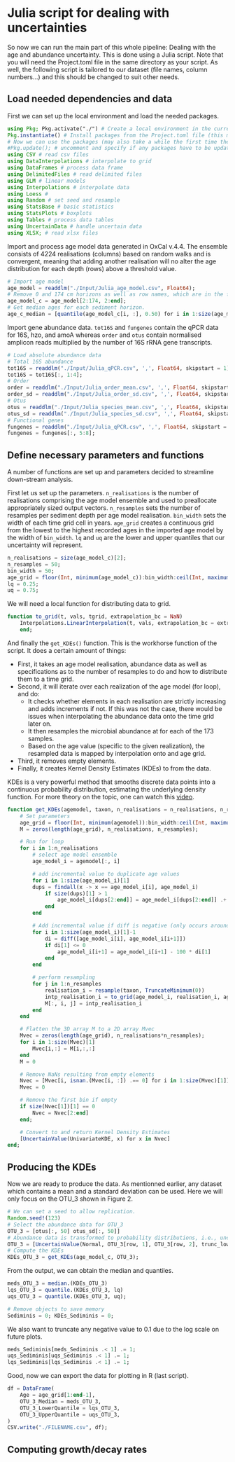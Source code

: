 # Julia script for dealing with uncertainties
So now we can run the main part of this whole pipeline: Dealing with the age and abundance uncertainty. This is done using a Julia script. Note that you will need the Project.toml file in the same directory as your script. As well, the following script is tailored to our dataset (file names, column numbers...) and this should be changed to suit other needs.

## Load needed dependencies and data
First we can set up the local environment and load the needed packages. 
```Julia
using Pkg; Pkg.activate("./") # Create a local environment in the current folder.
Pkg.instantiate() # Install packages from the Project.toml file (this may take a while)
# Now we can use the packages (may also take a while the first time the script runs)
#Pkg.update(); # uncomment and specify if any packages have to be updated.
using CSV # read csv files
using DataInterpolations # interpolate to grid
using DataFrames # process data frame
using DelimitedFiles # read delimited files
using GLM # linear models
using Interpolations # interpolate data
using Loess #
using Random # set seed and resample
using StatsBase # basic statistics
using StatsPlots # boxplots
using Tables # process data tables
using UncertainData # handle uncertain data
using XLSX; # read xlsx files
```

Import and process age model data generated in OxCal v.4.4. The ensemble consists of 4224 realisations (columns) based on random walks and is convergent, meaning that adding another realisation will no alter the age distribution for each depth (rows) above a threshold value.

```Julia
# Import age model
age_model = readdlm("./Input/Julia_age_model.csv", Float64);
# Remove 0 and 174 cm horizons as well as row names, which are in the first column.
age_model_c = age_model[2:174, 2:end]; 
# Get median ages for each sediment horizon.
age_c_median = [quantile(age_model_c[i, :], 0.50) for i in 1:size(age_model_c)[1]];
```

Import gene abundance data. `tot16S` and `fungenes` contain the qPCR data for 16S, hzo, and amoA whereas `order` and `otus` contain normalised amplicon reads multiplied by the number of 16S rRNA gene transcripts. 

```Julia
# Load absolute abundance data
# Total 16S abundance
tot16S = readdlm("./Input/Julia_qPCR.csv", ',', Float64, skipstart = 1);
tot16S = tot16S[:, 1:4];
# Order
order = readdlm("./Input/Julia_order_mean.csv", ',', Float64, skipstart = 1);
order_sd = readdlm("./Input/Julia_order_sd.csv", ',', Float64, skipstart = 1);
# Otus
otus = readdlm("./Input/Julia_species_mean.csv", ',', Float64, skipstart = 1);
otus_sd = readdlm("./Input/Julia_species_sd.csv", ',', Float64, skipstart = 1);
# Functional genes
fungenes = readdlm("./Input/Julia_qPCR.csv", ',', Float64, skipstart = 1);
fungenes = fungenes[:, 5:8];
```

## Define necessary parameters and functions
A number of functions are set up and parameters decided to streamline down-stream analysis.

First let us set up the parameters. `n_realisations` is the number of realisations comprising the age model ensemble and used to preallocate appropriately sized output vectors. `n_resamples` sets the number of resamples per sediment depth per age model realisation. `bin_width` sets the width of each time grid cell in years. `age_grid` creates a continuous grid from the lowest to the highest recorded ages in the imported age model by the width of `bin_width`. `lq` and `uq` are the lower and upper quantiles that our uncertainty will represent.

```Julia
n_realisations = size(age_model_c)[2];
n_resamples = 50;
bin_width = 50;
age_grid = floor(Int, minimum(age_model_c)):bin_width:ceil(Int, maximum(age_model_c));
lq = 0.25;
uq = 0.75;
```

We will need a local function for distributing data to grid.
```Julia
function to_grid(t, vals, tgrid, extrapolation_bc = NaN)
    Interpolations.LinearInterpolation(t, vals, extrapolation_bc = extrapolation_bc).(tgrid)
    end;
```

And finally the `get_KDEs()` function. This is the workhorse function of the script. It does a certain amount of things:
- First, it takes an age model realisation, abundance data as well as specifications as to the number of resamples to do and how to distribute them to a time grid.
- Second, it will iterate over each realization of the age model (for loop), and do:
  - It checks whether elements in each realisation are strictly increasing and adds increments if not. If this was not the case, there would be issues when interpolating the abundance data onto the time grid later on.
  - It then resamples the microbial abundance at for each of the 173 samples. 
  - Based on the age value (specific to the given realization), the resampled data is mapped by interpolation onto and age grid.
- Third, it removes empty elements.
- Finally, it creates Kernel Density Estimates (KDEs) to from the data.

KDEs is a very powerful method that smooths discrete data points into a continuous probability distribution, estimating the underlying density function. For more theory on the topic, one can watch this [video](https://www.youtube.com/watch?v=t1PEhjyzxLA).

```Julia
function get_KDEs(agemodel, taxon, n_realisations = n_realisations, n_resamples = n_resamples, bin_width = bin_width)
    # Set parameters
    age_grid = floor(Int, minimum(agemodel)):bin_width:ceil(Int, maximum(agemodel))
    M = zeros(length(age_grid), n_realisations, n_resamples);

    # Run for loop
    for i in 1:n_realisations
        # select age model ensemble
        age_model_i = agemodel[:, i]

        # add incremental value to duplicate age values
        for i in 1:size(age_model_i)[1]
        dups = findall(x -> x == age_model_i[i], age_model_i)
            if size(dups)[1] > 1
                age_model_i[dups[2:end]] = age_model_i[dups[2:end]] .+ 0.0001
            end
        end

        # Add incremental value if diff is negative (only occurs around turbidite due to rounding effects)
        for i in 1:size(age_model_i)[1]-1
            di = diff([age_model_i[i], age_model_i[i+1]]) 
            if di[1] <= 0
                age_model_i[i+1] = age_model_i[i+1] - 100 * di[1]
            end
        end

        # perform resampling
        for j in 1:n_resamples
            realisation_i = resample(taxon, TruncateMinimum(0))
            intp_realisation_i = to_grid(age_model_i, realisation_i, age_grid)
            M[:, i, j] = intp_realisation_i
        end
    end

    # Flatten the 3D array M to a 2D array Mvec
    Mvec = zeros(length(age_grid), n_realisations*n_resamples);
    for i in 1:size(Mvec)[1]
        Mvec[i,:] = M[i,:,:]
    end
    M = 0

    # Remove NaNs resulting from empty elements
    Nvec = [Mvec[i, isnan.(Mvec[i, :]) .== 0] for i in 1:size(Mvec)[1]];
    Mvec = 0

    # Remove the first bin if empty
    if size(Nvec[1])[1] == 0
        Nvec = Nvec[2:end]
    end;

    # Convert to and return Kernel Density Estimates
    [UncertainValue(UnivariateKDE, x) for x in Nvec]
end;
```

## Producing the KDEs
Now we are ready to produce the data. As mentionned earlier, any dataset which contains a mean and a standard deviation can be used. Here we will only focus on the OTU_3 shown in Figure 2.

```Julia
# We can set a seed to allow replication.
Random.seed!(123)
# Select the abundance data for OTU_3
OTU_3 = [otus[:, 50] otus_sd[:, 50]]
# Abundance data is transformed to probability distributions, i.e., uncertain values, assuming that the uncertainty is normally distributed.
OTU_3 = [UncertainValue(Normal, OTU_3[row, 1], OTU_3[row, 2], trunc_lower = 0.0001) for row in 1:size(OTU_3, 1)];
# Compute the KDEs
KDEs_OTU_3 = get_KDEs(age_model_c, OTU_3);
```

From the output, we can obtain the median and quantiles.
```Julia
meds_OTU_3 = median.(KDEs_OTU_3)
lqs_OTU_3 = quantile.(KDEs_OTU_3, lq)
uqs_OTU_3 = quantile.(KDEs_OTU_3, uq);

# Remove objects to save memory
Sediminis = 0; KDEs_Sediminis = 0;
```
We also want to truncate any negative value to 0.1 due to the log scale on future plots.
```Julia
meds_Sediminis[meds_Sediminis .< 1] .= 1;
uqs_Sediminis[uqs_Sediminis .< 1] .= 1;
lqs_Sediminis[lqs_Sediminis .< 1] .= 1;
```
Good, now we can export the data for plotting in R (last script).
```Julia
df = DataFrame(
    Age = age_grid[1:end-1],
    OTU_3_Median = meds_OTU_3,
    OTU_3_LowerQuantile = lqs_OTU_3,
    OTU_3_UpperQuantile = uqs_OTU_3,
)
CSV.write("./FILENAME.csv", df);
```
## Computing growth/decay rates
